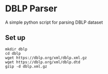 # DBLP Parser
A simple python script for parsing DBLP dataset


## Set up

```
mkdir dblp
cd dblp
wget https://dblp.org/xml/dblp.xml.gz
wget https://dblp.org/xml/dblp.dtd
gzip -d dblp.xml.gz
```
